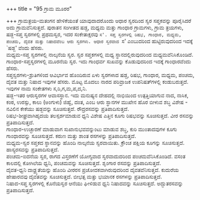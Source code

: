 +++
title = "95 ಗ್ರಾಮ ಮೂರರ"

+++
ಗ್ರಾಮತ್ರಯ-ಮತಂಗನ ಹೇಳಿಕೆಯಂತೆ ಯಾವುದಾದರೊಂದು ಆಧಾರ ಸ್ವರದಿಂದ ಸ್ವರ ಸಪ್ತಕವನ್ನು ಪೂರೈಸಿದರೆ ಅದು ಗ್ರಾಮವೆನಿಸುತ್ತದೆ. ಪುರಾತನ ಸಂಗೀತದ ಷಡ್ಜ, ಮಧ್ಯಮ ಮತ್ತು ಗಾಂಧಾರ ಗ್ರಾಮಗಳು, ಗ್ರಾಮ ತ್ರಯಗಳು,  
ಷಡ್ಜ-ಸಪ್ತ ಸ್ವರಗಳಲ್ಲಿ ಪ್ರಥಮಸ್ವರ, ಇದರ ಸಂಕೇತಾಕ್ಷರವು `ಸ'. ಸಪ್ತ ಸ್ವರಗಳಲ್ಲಿ ರಿಷಭ, ಗಾಂಧಾರ, ಮಧ್ಯಮ, ಪಂಚಮ, ದೈವತ ಮತ್ತು ನಿಷಾದವೆಂಬ ಆರು ಸ್ವರಗಳು. ಆಧಾರ ಸ್ವರವಾದ `ಸ' ಎಂಬುದರಿಂದ ಹುಟ್ಟಿರುವುದರಿಂದ ಇದಕ್ಕೆ `ಷಡ್ಜ' ವೆಂದು ಹೆಸರು.   
ಮಧ್ಯಮ-ಸಪ್ತ ಸ್ವರಗಳಲ್ಲಿ ನಾಲ್ಕನೆಯ ಸ್ವರ. ಸ್ವರ ಸಪ್ತಕಗಳಲ್ಲಿ ಮಧ್ಯ ಸ್ಥಾನದಲ್ಲಿರುವುದರಿಂದ ಮಧ್ಯಮವೆನಿಸಿಕೊಂಡಿದೆ.  
ಗಾಂಧಾರ-ಸಪ್ತಸ್ವರಗಳಲ್ಲಿ ಮೂರನೆಯ ಸ್ವರ. ಇದು ಗಾಂಧರ್ವ ಸುಖವನ್ನು ಕೊಡುವುದರಿಂದ ಇದಕ್ಕೆ ಗಾಂಧಾರವೆಂದು ಹೆಸರು.  
ಸಪ್ತಸ್ವರಗಳು-ಶ್ರುತಿಗಳಿಂದ ಆವಿರ್ಭಾವ ಹೊಂದಿರುವ ಏಳು ಸ್ವರಗಳಾದ ಷಡ್ಜ, ರಿಷಭ, ಗಾಂಧಾರ, ಮಧ್ಯಮ, ಪಂಚಮ, ದೈವತ ಮತ್ತು ನಿಷಾದ ಇವುಗಳ ಹೆಸರು. ಮೊಟ್ಟ ಮೊದಲು ನಾರದ ಪರಿವ್ರಾಜಕ ಉಪನಿಷತ್‍ಗಳಲ್ಲಿ ಕಂಡುಬರುತ್ತದೆ. ಇವುಗಳ ನಾಮ ಸಂಕೇತಗಳು ಸ,ರಿ,ಗ,ಮ,ಪ,ದ,ನಿ.  
ಷಡ್ಜ-ಇತರ ಆರುಸ್ವರಗಳ ಆವಾಸಸ್ಥಾನ. ಇದು ಮನುಷ್ಯನ ದೇಹದಲ್ಲಿ ನಾಭಿಯಿಂದ ಉತ್ಪತ್ತಿಯಾಗುವ ನಾದ, ನಾಸಿಕ, ಕಂಠ, ಉರಸ್ಸು, ಕಾಲು (ಅಂಗುಳು) ಜಿಹ್ವೆ, ದಂತ, ಎಂಬ ಆರು ಸ್ಥಾನಗಳ ಮುಖೇನ ಹೊರ ಬೀಳುವ ಶಬ್ಧ ವಿಶೇಷ - ನವಿಲಿನ ಕೇಕೆಯು ಷಡ್ಜವನ್ನು ಸೂಚಿಸುತ್ತದೆ. ರೌದ್ರರಸವನ್ನು ಪ್ರತಿಪಾದಿಸುತ್ತದೆ.  
ರಿಷಭ-ಶೀಘ್ರವಾಗಿಹೃದಯ ತಲಸ್ಪರ್ಶಮಾಡುವ ಧ್ವನಿ ವಿಶೇಷ ಎತ್ತಿನ ಕೂಗು ರಿಷಭವನ್ನು ಸೂಚಿಸುತ್ತದೆ. ವೀರ ರಸವನ್ನು ಪ್ರತಿಪಾದಿಸುತ್ತದೆ.   
ಗಾಂಧಾರ-ಉಚ್ಛಾರಣೆ ಮಾಡುವಾಗ ಸುಖಾನುಭವವನ್ನುಂಟು ಮಾಡುವ ಶಬ್ಧ, ಕುರಿ ಮುಂತಾದವುಗಳ ಕೂಗು ಗಾಂಧಾರವನ್ನು ಸೂಚಿಸುತ್ತದೆ. ಕರುಣ ಮತ್ತು ಶಾಂತ ರಸಗಳನ್ನು ಪ್ರತಿಪಾದಿಸುತ್ತದೆ.  
ಮಧ್ಯಮ-ಸ್ವರ ಸಪ್ತಕದ ಸ್ಥಾನವನ್ನು ಹೊಂದಿ ನಾಲ್ಕನೆಯ ಸ್ವರವಾಯಿತು. ಕ್ರೌಂಚ ಪಕ್ಷಿಯ ಕೂಗನ್ನು ಸೂಚಿಸುತ್ತದೆ. ಹಾಸ್ಯರಸವನ್ನು ಪ್ರತಿಪಾದಿಸುತ್ತದೆ.   
ಪಂಚಮ-ಐದನೆಯ ಸ್ವರ, ರಾಗದ ವಿಸ್ತರಣೆಗೆ ಯೋಗ್ಯವಾದ ಸ್ವರವಾದುದರಿಂದ ಪಂಚಮವೆನಿಸಿಕೊಂಡಿದೆ. ವಸಂತ ಕಾಲದಲ್ಲಿ ಕೋಗಿಲೆಯ ಧ್ವನಿ, ಪಂಚಮವನ್ನು ಸೂಚಿಸುತ್ತದೆ. ಶೃಂಗಾರ ರಸವನ್ನು ಪ್ರತಿಪಾದಿಸುತ್ತದೆ.  
ದೈವತ-ಧ್ವನಿ ದಾಢ್ರ್ಯತೆಯನ್ನು ಹೊಂದಿ ವೀರರಸ ಪ್ರಚೋದಕವಾಗಿರುವುದರಿಂದ ದೈವತವೆನಿಸುತ್ತದೆ. ಕುದುರೆಯ ಹೇಷಾರವವು ದೈವತವನ್ನು ಸೂಚಿಸುತ್ತದೆ. ಬೀಭತ್ಸ ಮತ್ತು ಭಯಾನಕ ರಸಗಳನ್ನು ಪ್ರತಿಪಾದಿಸುತ್ತದೆ.   
ನಿಷಾದ-ಸಪ್ತ ಸ್ವರಗಳಲ್ಲಿ ಕೊನೆಯಸ್ವರ ಆನೆಯು ಘೀಳಿಡುವ ಧ್ವನಿ ನಿಷಾದವನ್ನು ಸೂಚಿಸುತ್ತದೆ. ಅದ್ಭುತರಸವನ್ನು ಪ್ರತಿಪಾದಿಸುತ್ತದೆ.